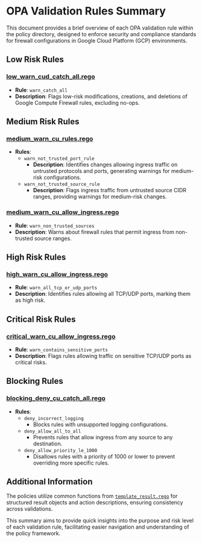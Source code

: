 # OPA Validation Rules Summary

This document provides a brief overview of each OPA validation rule within the policy directory, designed to enforce security and compliance standards for firewall configurations in Google Cloud Platform (GCP) environments.

## Low Risk Rules

### [low_warn_cud_catch_all.rego](./example_policies/1_low/low_warn_cud_catch_all.rego)
- **Rule**: `warn_catch_all`
- **Description**: Flags low-risk modifications, creations, and deletions of Google Compute Firewall rules, excluding no-ops.

## Medium Risk Rules

### [medium_warn_cu_rules.rego](./example_policies/2_medium/medium_warn_cu_rules.rego)
- **Rules**:
  - `warn_not_trusted_port_rule`
    - **Description**: Identifies changes allowing ingress traffic on untrusted protocols and ports, generating warnings for medium-risk configurations.
  - `warn_not_trusted_source_rule`
    - **Description**: Flags ingress traffic from untrusted source CIDR ranges, providing warnings for medium-risk changes.

### [medium_warn_cu_allow_ingress.rego](./example_policies/2_medium/medium_warn_cu_allow_ingress.rego)
- **Rule**: `warn_non_trusted_sources`
- **Description**: Warns about firewall rules that permit ingress from non-trusted source ranges.

## High Risk Rules

### [high_warn_cu_allow_ingress.rego](./example_policies/3_high/high_warn_cu_allow_ingress.rego)
- **Rule**: `warn_all_tcp_or_udp_ports`
- **Description**: Identifies rules allowing all TCP/UDP ports, marking them as high risk.

## Critical Risk Rules

### [critical_warn_cu_allow_ingress.rego](./example_policies/4_critical/critical_warn_cu_allow_ingress.rego)
- **Rule**: `warn_contains_sensitive_ports`
- **Description**: Flags rules allowing traffic on sensitive TCP/UDP ports as critical risks.

## Blocking Rules

### [blocking_deny_cu_catch_all.rego](./example_policies/5_blocking/blocking_deny_cu_catch_all.rego)
- **Rules**:
  - `deny_incorrect_logging`
    - Blocks rules with unsupported logging configurations.
  - `deny_allow_all_to_all`
    - Prevents rules that allow ingress from any source to any destination.
  - `deny_allow_priority_le_1000`
    - Disallows rules with a priority of 1000 or lower to prevent overriding more specific rules.

## Additional Information

The policies utilize common functions from [`template_result.rego`](./0_common/template_result.rego) for structured result objects and action descriptions, ensuring consistency across validations.

This summary aims to provide quick insights into the purpose and risk level of each validation rule, facilitating easier navigation and understanding of the policy framework.